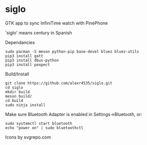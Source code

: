 # siglo
GTK app to sync InfiniTime watch with PinePhone

'siglo' means century in Spanish

Dependancies
```
sudo pacman -S meson python-pip base-devel bluez bluez-utils
pip3 install gatt
pip3 install dbus-python
pip3 install pexpect
```

Build/Install
```
git clone https://github.com/alexr4535/siglo.git
cd siglo
mkdir build
meson build/
cd build
sudo ninja install
```

Make sure Bluetooth Adapter is enabled in Settings->Bluetooth, or:
```
sudo systemctl start bluetooth
echo "power on" | sudo bluetoothctl
```

Icons by svgrepo.com
